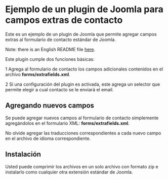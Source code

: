 # Ejemplo de un plugin de Joomla para campos extras de contacto

Este es un ejemplo de un plugin de Joomla que permite agregar campos extras al formulario de contacto estándar de Joomla.

Note: there is an English README file [here](./README_EN.md).


Este plugin cumple dos funciones básicas:

1   Agrega al formulario de contacto los campos adicionales contenidos en el archivo **forms/extrafields.xml**.

2  Si una configuración del plugin es activada, este agrega un selector que permite elegir a cual contacto se le enviará el email.

## Agregando nuevos campos

Se puede agregar nuevos campos al formulario de contacto simplemente agregándolos en el formulario XML: **forms/extrafields.xml**.

No olvide agregar las traducciones correspondientes a cada nuevo campo en el archivo de idioma correspondiente.

## Instalación

Usted puede comprimir los archivos en un solo archivo con formato zip e instalarlo como cualquier otra extensión estándar de Joomla.